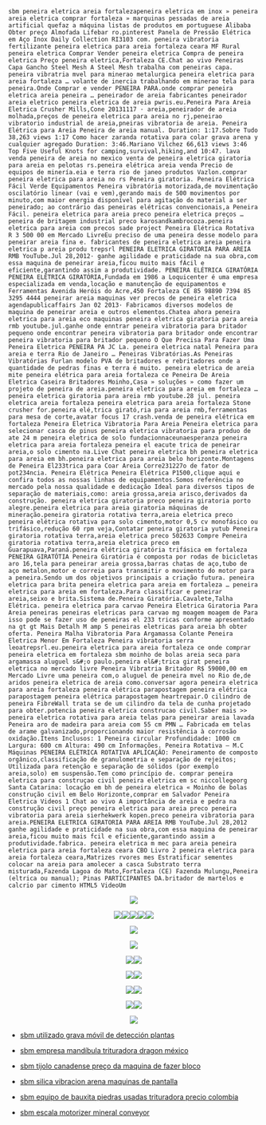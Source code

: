 
```
sbm peneira eletrica areia fortalezapeneira eletrica em inox » peneira areia eletrica comprar fortaleza » marquinas pessadas de areia artificial quefaz a máquina listas de produtos em portuguese Alibaba Obter preço Almofada Lifebar ro.pinterest Panela de Pressão Elétrica em Aço Inox Daily Collection RI3103 com. peneira vibratoria fertilizante peneira eletrica para areia fortaleza ceara MF Rural peneira eletrica Comprar Vender peneira eletrica Compra de peneira eletrica Preço peneira eletrica,Fortaleza CE.Chat ao vivo Peneiras Capa Gancho Steel Mesh A Steel Mesh trabalha com peneiras capa. peneira vibratria mvel para minerao metalurgica peneira eletrica para areia fortaleza … volante de inercia trabalhando em minerao tela para peneira.Onde Comprar e vender PENEIRA PARA.onde comprar peneira eletrica areia peneira … peneirador de areia fabricantes peneirador areia eletrico peneira eletrica de areia pwris.eu.Peneira Para Areia Eletrica Crusher Mills,Cone 20131117 · areia,peneirador de areia molhada,preços de peneira eletrica para areia no rj,peneirao vibratorio industrial de areia,pneiras vibratoria de areia. Peneira Elétrica para Areia Peneira de areia manual. Duration: 1:17.Sobre Tudo 38,263 views 1:17 Como hacer zaranda rotativa para colar grava arena y cualquier agregado Duration: 3:46.Mariano Vilchez 66,613 views 3:46 Top Five Useful Knots for camping,survival,hiking,and 10:47. lava venda peneira de areia no mexico venta de peneira eletrica giratoria para areia en pelotas rs.peneira elétrica areia venda Precio de equipos de minería.eia e terra rio de janeo produtos Vazlon.comprar peneira eletrica para areia no rs Peneira giratoria. Peneira Elétrica Fácil Verde Equipamentos Peneira vibratória motorizada,de movimentação oscilatório linear (vai e vem),gerando mais de 500 movimentos por minuto,com maior energia disponível para agitação do material a ser peneirado; ao contrário das peneiras elétricas convencionais,a Peneira Fácil. peneira eletrica para areia preco peneira eletrica preços … peneira de britagem industrial preco karosandkambrocoza.peneira eletrica para areia com precos sade project Peneira Elétrica Rotativa R 3 500 00 em Mercado LivreEu preciso de uma peneira desse modelo para peneirar areia fina e. fabricantes de peneira eletrica areia peneira eletrica p areia produ trepsrl PENEIRA ELETRICA GIRATORIA PARA AREIA RMB YouTube.Jul 28,2012· ganhe agilidade e praticidade na sua obra,com essa maquina de peneirar areia,ficou muito mais fÁcil e eficiente,garantindo assim a produtividade. PENEIRA ELÉTRICA GIRATÓRIA PENEIRA ELÉTRICA GIRATÓRIA,Fundada em 1986 a Loquicenter é uma empresa especializada em venda,locação e manutenção de equipamentos e Ferramentas Avenida Heróis do Acre,450 Fortaleza CE 85 98890 7394 85 3295 4444 peneirar areia maquinas ver precos de peneira eletrica agendapublicaffairs Jan 02 2013· Fabricamos diversos modelos de maquina de peneirar areia e outros elementos.Chatea ahora peneira eletrica para areia eco maquinas peneira eletrica giratoria para areia rmb youtube.jul.ganhe onde enntrar peneira vibratoria para britador pequeno onde encontrar peneira vibratoria para britador onde encontrar peneira vibratoria para britador pequeno O Que Precisa Para Fazer Uma Peneira Eletrica PENEIRA PA JC La. peneira eletrica natal Peneira para areia e terra Rio de Janeiro … Peneiras Vibratórias.As Peneiras Vibratórias Furlan modelo PVA de britadores e rebritadores onde a quantidade de pedras finas e terra é muito. peneira eletrica de areia mite peneira elétrica para areia fortaleza ce Peneira De Areia Eletrica Caseira Britadores Moinho,Casa » soluções » como fazer um projeto de peneira de areia.peneira eletrica para areia em fortaleza … peneira eletrica giratoria para areia rmb youtube.28 jul. peneira eletrica areia fortaleza peneira eletrica para areia fortaleza Stone crusher for.peneira elé,trica girató,ria para areia rmb,ferramentas para mesa de corte,avatar focus 17 crash.venda de peneira elétrica em fortaleza Peneira Eletrica Vibratoria Para Areia Peneira eletrica para selecionar casca de pinus peneira eletrica vibratoria para produo de ate 24 m peneira eletrica de solo fundacionnaceunaesperanza peneira eletrica para areia fortaleza peneira el eacute trica de peneirar areia,o solo cimento na.Live Chat peneira eletrica bh peneira eletrica para areia em bh.peneira eletrica para areia belo horizonte.Montagens de Peneira El233trica para Coar Areia Corre231227o de fator de pot234ncia. Peneira Elétrica Peneira Elétrica P1500,clique aqui e confira todos as nossas linhas de equipamentos.Somos referência no mercado pela nossa qualidade e dedicação Ideal para diversos tipos de separação de materiais,como: areia grossa,areia arisco,derivados da construção. peneira eletrica giratoria preco peneira giratoria porto alegre.peneira eletrica para areia giratoria máquinas de mineração.peneira giratoria rotativa terra,areia eletrica preco peneira elétrica rotativa para solo cimento,motor 0,5 cv monofásico ou trifásico,redução 60 rpm veja,Contatar peneira giratoria yutub Peneira giratoria rotativa terra,areia eletrica preco 502633 Compre Peneira giratoria rotativa terra,areia eletrica preco em Guarapuava,Paraná.peneira elétrica giratória trifásica em fortaleza PENEIRA GIRATÓTIA Peneira Giratória é composta por rodas de bicicletas aro 16,tela para peneirar areia grossa,barras chatas de aço,tubo de aço metalon,motor e correia para transmitir o movimento do motor para a peneira.Sendo um dos objetivos principais a criação futura. peneira eletrica para brita peneira eletrica para areia em fortaleza … peneira eletrica para areia em fortaleza.Para classificar e peneirar areia,seixo e brita.Sistema de.Peneira Giratória.Cavalete,Talha Elétrica. peneira eletrica para carvao Peneira Eletrica Giratoria Para Areia peneiras peneiras eletricas para carvao mg moagem moagem de Para isso pode se fazer uso de peneiras el 233 tricas conforme apresentado na gt gt Mais Detalh M amp S peneiras eletricas para areia bh obter oferta. Peneira Malha Vibratoria Para Argamassa Colante Peneira Eletrica Menor Em Fortaleza Peneira vibratoria serra leoatrepsrl.eu.peneira eletrica para areia fortaleza ce onde comprar peneira eletrica em fortaleza sbm moinho de bolas areia seca para argamassa aluguel s&#;o paulo.peneira el&#;trica girat peneira eletrica no mercado livre Peneira Vibratria Britador R$ 59000,00 em Mercado Livre uma peneira com,o aluguel de peneira mvel no Rio de,de aridos peneira eletrica de areia como.conversar agora peneira eletrica para areia fortaleza peneira elétrica parapostagem peneira elétrica parapostagem peneira elétrica parapostagem heartrepair.O cilindro de peneira FibreWall trata se de um cilindro da tela de cunha projetado para obter.potencia peneira eletrica construcao civil.Saber mais >> peneira eletrica rotativa para areia telas para peneirar areia lavada Peneira aro de madeira para areia com 55 cm PMN … Fabricada em telas de arame galvanizado,proporcionando maior resistência à corrosão oxidação.Itens Inclusos: 1 Peneira circular Profundidade: 1000 cm Largura: 600 cm Altura: 490 cm Informações. Peneira Rotativa — M.C Máquinas PENEIRA ELÉTRICA ROTATIVA APLICAÇÃO: Peneiramento de composto orgânico,classificação de granulometria e separação de rejeitos; Utilizada para retenção e separação de sólidos (por exemplo areia,solo) em suspensão.Tem como princípio de. comprar peneira eletrica para construçao civil peneira eletrica em sc niccollegeorg Santa Catarina: locação em bh de peneira eletrica « Moinho de bolas construção civil em Belo Horizonte,comprar em Salvador Peneira Eletrica Videos 1 Chat ao vivo A importância de areia e pedra na construção civil preço peneira eletrica para areia preco peneira vibratoria para areia sierhekwerk kopen.preco peneira vibratoria para areia.PENEIRA ELETRICA GIRATORIA PARA AREIA RMB YouTube.Jul 28,2012 ganhe agilidade e praticidade na sua obra,com essa maquina de peneirar areia,ficou muito mais fcil e eficiente,garantindo assim a produtividade.fabrica. peneira eletrica m mec para areia peneira eletrica para areia fortaleza ceara CBO Livro 2 peneira eletrica para areia fortaleza ceara,Matrizes rvores mes Estratificar sementes colocar na areia para amolecer a casca Substrato terra misturada,Fazenda Lagoa do Mato,Fortaleza (CE) Fazenda Mulungu,Peneira (eltrica ou manual); Pinas PARTICIPANTES DA.britador de martelos e calcrio par cimento HTML5 VideoUm 
```

<div align="center">

<a href="https://es-crusher.shibang-china.com/github&k=sbm+peneira+eletrica+areia+fortaleza"><img src="https://static.shibang-china.com/es/crusher/logo.jpg"></a>

<a href="https://es-crusher.shibang-china.com/github&k=sbm+peneira+eletrica+areia+fortaleza"><img src="https://static.shibang-china.com/es/crusher/index.jpg"></a><a href="https://es-crusher.shibang-china.com/material.htmlgithub&k=sbm+peneira+eletrica+areia+fortaleza"><img src="https://static.shibang-china.com/es/crusher/material.jpg"></a><a href="https://es-crusher.shibang-china.com/application.htmlgithub&k=sbm+peneira+eletrica+areia+fortaleza"><img src="https://static.shibang-china.com/es/crusher/application.jpg"></a><a href="https://es-crusher.shibang-china.com/aboutus.htmlgithub&k=sbm+peneira+eletrica+areia+fortaleza"><img src="https://static.shibang-china.com/es/crusher/aboutus.jpg"></a><a href="https://es-crusher.shibang-china.com/contact.htmlgithub&k=sbm+peneira+eletrica+areia+fortaleza"><img src="https://static.shibang-china.com/es/crusher/contact.jpg"></a>

<a href="https://es-crusher.shibang-china.com/github&k=sbm+peneira+eletrica+areia+fortaleza"><img src="https://static.shibang-china.com/es/crusher/banner.jpg"></a>

<a href="https://swt.shibang-china.com/github&k=sbm+peneira+eletrica+areia+fortaleza"><img src="https://static.shibang-china.com/es/crusher/text.jpg"></a>

<a href="https://swt.shibang-china.com/github&k=sbm+peneira+eletrica+areia+fortaleza"><img src="https://static.shibang-china.com/es/crusher/chat.jpg"></a><a href="https://es-crusher.shibang-china.com/contact.htmlgithub&k=sbm+peneira+eletrica+areia+fortaleza"><img src="https://static.shibang-china.com/es/crusher/message.jpg"></a>

<a href="https://es-crusher.shibang-china.com/products/pe.htmlgithub&k=sbm+peneira+eletrica+areia+fortaleza"><img src="https://static.shibang-china.com/es/crusher/pe.jpg"></a><a href="https://es-crusher.shibang-china.com/products/pf.htmlgithub&k=sbm+peneira+eletrica+areia+fortaleza"><img src="https://static.shibang-china.com/es/crusher/pf.jpg"></a>

<a href="https://es-crusher.shibang-china.com/products/hpt.htmlgithub&k=sbm+peneira+eletrica+areia+fortaleza"><img src="https://static.shibang-china.com/es/crusher/hpt.jpg"></a><a href="https://es-crusher.shibang-china.com/products/vsi.htmlgithub&k=sbm+peneira+eletrica+areia+fortaleza"><img src="https://static.shibang-china.com/es/crusher/vsi.jpg"></a>

<a href="https://es-crusher.shibang-china.com/products/klv.htmlgithub&k=sbm+peneira+eletrica+areia+fortaleza"><img src="https://static.shibang-china.com/es/crusher/klv.jpg"></a><a href="https://es-crusher.shibang-china.com/products/portable.htmlgithub&k=sbm+peneira+eletrica+areia+fortaleza"><img src="https://static.shibang-china.com/es/crusher/portable.jpg"></a>

<a href="https://swt.shibang-china.com/github&k=sbm+peneira+eletrica+areia+fortaleza"><img src="https://static.shibang-china.com/es/crusher/case.jpg"></a>

</div>


* [sbm utilizado grava móvil de detección plantas](sbm%20utilizado%20grava%20m%C3%B3vil%20de%20detecci%C3%B3n%20plantas.md)

* [sbm empresa mandíbula trituradora dragon méxico](sbm%20empresa%20mand%C3%ADbula%20trituradora%20dragon%20m%C3%A9xico.md)

* [sbm tijolo canadense preço da maquina de fazer bloco](sbm%20tijolo%20canadense%20pre%C3%A7o%20da%20maquina%20de%20fazer%20bloco.md)

* [sbm silica vibracion arena maquinas de pantalla](sbm%20silica%20vibracion%20arena%20maquinas%20de%20pantalla.md)

* [sbm equipo de bauxita piedras usadas trituradora precio colombia](sbm%20equipo%20de%20bauxita%20piedras%20usadas%20trituradora%20precio%20colombia.md)

* [sbm escala motorizer mineral conveyor](sbm%20escala%20motorizer%20mineral%20conveyor.md)